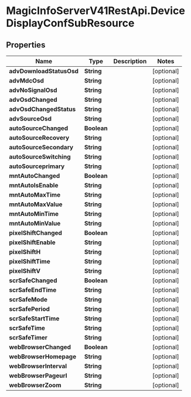 # MagicInfoServerV41RestApi.DeviceDisplayConfSubResource

## Properties
Name | Type | Description | Notes
------------ | ------------- | ------------- | -------------
**advDownloadStatusOsd** | **String** |  | [optional] 
**advMdcOsd** | **String** |  | [optional] 
**advNoSignalOsd** | **String** |  | [optional] 
**advOsdChanged** | **String** |  | [optional] 
**advOsdChangedStatus** | **String** |  | [optional] 
**advSourceOsd** | **String** |  | [optional] 
**autoSourceChanged** | **Boolean** |  | [optional] 
**autoSourceRecovery** | **String** |  | [optional] 
**autoSourceSecondary** | **String** |  | [optional] 
**autoSourceSwitching** | **String** |  | [optional] 
**autoSourceprimary** | **String** |  | [optional] 
**mntAutoChanged** | **Boolean** |  | [optional] 
**mntAutoIsEnable** | **String** |  | [optional] 
**mntAutoMaxTime** | **String** |  | [optional] 
**mntAutoMaxValue** | **String** |  | [optional] 
**mntAutoMinTime** | **String** |  | [optional] 
**mntAutoMinValue** | **String** |  | [optional] 
**pixelShiftChanged** | **Boolean** |  | [optional] 
**pixelShiftEnable** | **String** |  | [optional] 
**pixelShiftH** | **String** |  | [optional] 
**pixelShiftTime** | **String** |  | [optional] 
**pixelShiftV** | **String** |  | [optional] 
**scrSafeChanged** | **Boolean** |  | [optional] 
**scrSafeEndTime** | **String** |  | [optional] 
**scrSafeMode** | **String** |  | [optional] 
**scrSafePeriod** | **String** |  | [optional] 
**scrSafeStartTime** | **String** |  | [optional] 
**scrSafeTime** | **String** |  | [optional] 
**scrSafeTimer** | **String** |  | [optional] 
**webBrowserChanged** | **Boolean** |  | [optional] 
**webBrowserHomepage** | **String** |  | [optional] 
**webBrowserInterval** | **String** |  | [optional] 
**webBrowserPageurl** | **String** |  | [optional] 
**webBrowserZoom** | **String** |  | [optional] 


